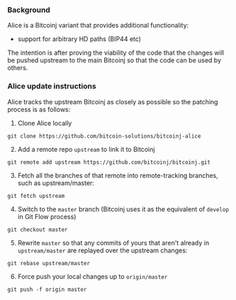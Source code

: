 ### Background

Alice is a Bitcoinj variant that provides additional functionality:

* support for arbitrary HD paths (BIP44 etc)

The intention is after proving the viability of the code that the changes will be pushed upstream to the main Bitcoinj
so that the code can be used by others.

### Alice update instructions

Alice tracks the upstream Bitcoinj as closely as possible so the patching process is as follows:

1. Clone Alice locally 

`git clone https://github.com/bitcoin-solutions/bitcoinj-alice`

2. Add a remote repo `upstream` to link it to Bitcoinj

`git remote add upstream https://github.com/bitcoinj/bitcoinj.git`

3. Fetch all the branches of that remote into remote-tracking branches, such as upstream/master:

`git fetch upstream`

4. Switch to the `master` branch (Bitcoinj uses it as the equivalent of `develop` in Git Flow process)

`git checkout master`

5. Rewrite `master` so that any commits of yours that aren't already in `upstream/master` are replayed over the upstream changes:

`git rebase upstream/master`

6. Force push your local changes up to `origin/master`

`git push -f origin master`


